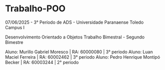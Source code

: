 # Trabalho-POO

07/06/2025 - 3° Período de ADS - Universidade Paranaense Toledo Campus I

Desenvolvimento Orientado a Objetos
Trabalho Bimestral - Segundo Bimestre

Aluno: Murillo Gabriel Moresco | RA: 60000080 | 3° periodo
Aluno: Luan Maciel Ferreira | RA: 60002462 | 3° periodo
Aluno: Pedro Henrique Montipó Becker | RA: 60003244 | 2° periodo
